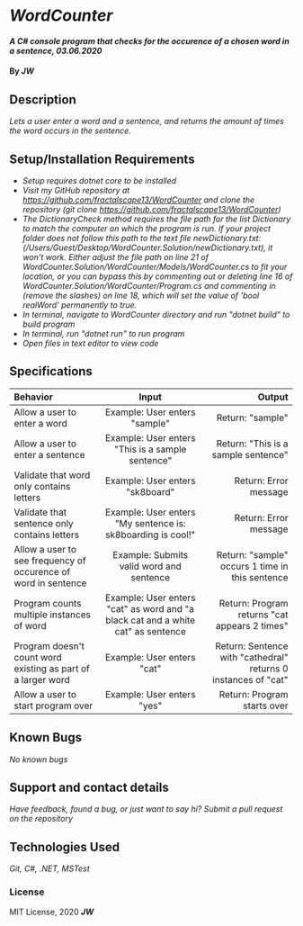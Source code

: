 # _WordCounter_

#### _A C# console program that checks for the occurence of a chosen word in a sentence, 03.06.2020_

#### By _**JW**_

## Description

_Lets a user enter a word and a sentence, and returns the amount of times the word occurs in the sentence._

## Setup/Installation Requirements

* _Setup requires dotnet core to be installed_
* _Visit my GitHub repository at https://github.com/fractalscape13/WordCounter and clone the repository (git clone https://github.com/fractalscape13/WordCounter)_
* _The DictionaryCheck method requires the file path for the list Dictionary to match the computer on which the program is run. If your project folder does not follow this path to the text file newDictionary.txt: (/Users/Guest/Desktop/WordCounter.Solution/newDictionary.txt), it won't work.  Either adjust the file path on line 21 of WordCounter.Solution/WordCounter/Models/WordCounter.cs to fit your location, or you can bypass this by commenting out or deleting line 16 of WordCounter.Solution/WordCounter/Program.cs and commenting in (remove the slashes) on line 18, which will set the value of 'bool realWord' permanently to true._
* _In terminal, navigate to WordCounter directory and run "dotnet build" to build program_
* _In terminal, run "dotnet run" to run program_
* _Open files in text editor to view code_

## Specifications


| Behavior       | Input    | Output     |
| :------------- | :----------: | -----------: |
| Allow a user to enter a word  | Example: User enters "sample"  | Return: "sample"  |
| Allow a user to enter a sentence  | Example: User enters "This is a sample sentence"  | Return: "This is a sample sentence"  |
| Validate that word only contains letters  | Example: User enters "sk8board"  | Return: Error message  |
| Validate that sentence only contains letters  | Example: User enters "My sentence is: sk8boarding is cool!"  | Return: Error message  |
| Allow a user to see frequency of occurence of word in sentence  | Example: Submits valid word and sentence  | Return: "sample" occurs 1 time in this sentence  |
| Program counts multiple instances of word  | Example: User enters "cat" as word and "a black cat and a white cat" as sentence  | Return: Program returns "cat appears 2 times"  |
| Program doesn't count word existing as part of a larger word  | Example: User enters "cat"  | Return: Sentence with "cathedral" returns 0 instances of "cat"  |
| Allow a user to start program over  | Example: User enters "yes"  | Return: Program starts over  |


## Known Bugs

_No known bugs_

## Support and contact details

_Have feedback, found a bug, or just want to say hi? Submit a pull request on the repository_

## Technologies Used

_Git, C#, .NET, MSTest_

### License

MIT License, 2020 **_JW_**